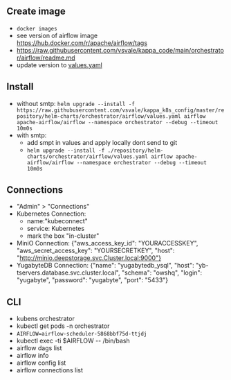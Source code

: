 ## Create image
- `docker images`
- see version of airflow image https://hub.docker.com/r/apache/airflow/tags
- https://raw.githubusercontent.com/vsvale/kappa_code/main/orchestrator/airflow/readme.md
- update version to [values.yaml](../../repository/helm-charts/orchestrator/airflow/values.yaml)

## Install

- without smtp: `helm upgrade --install -f https://raw.githubusercontent.com/vsvale/kappa_k8s_config/master/repository/helm-charts/orchestrator/airflow/values.yaml airflow apache-airflow/airflow --namespace orchestrator --debug --timeout 10m0s`
- with smtp:
    -  add smpt in values and apply locally dont send to git
    - `helm upgrade --install -f ./repository/helm-charts/orchestrator/airflow/values.yaml airflow apache-airflow/airflow --namespace orchestrator --debug --timeout 10m0s`

## Connections
-  "Admin" > "Connections"
- Kubernetes Connection:
    - name:"kubeconnect"
    - service: Kubernetes
    - mark the box "in-cluster"
- MiniO Connection: {"aws_access_key_id": "YOURACCESSKEY", "aws_secret_access_key": "YOURSECRETKEY", "host": "http://minio.deepstorage.svc.Cluster.local:9000"}
- YugabyteDB Connection: {"name": "yugabytedb_ysql", "host": "yb-tservers.database.svc.cluster.local", "schema": "owshq", "login": "yugabyte", "password": "yugabyte", "port": "5433"}

## CLI
- kubens orchestrator
- kubectl get pods -n orchestrator
- `AIRFLOW=airflow-scheduler-5868bbf75d-ttjdj`
- kubectl exec -ti $AIRFLOW -- /bin/bash
- airflow dags list
- airflow info
- airflow config list
- airflow connections list
